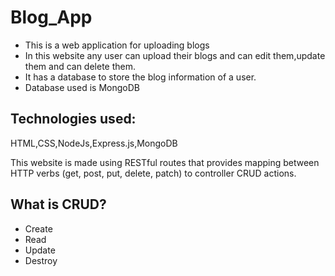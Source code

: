 # Blog_App

- This is a web application for uploading blogs
- In this website any user can upload their blogs and can edit them,update them and can delete them.
- It has a database to store the blog information of a user.
- Database used is MongoDB
## Technologies used:
HTML,CSS,NodeJs,Express.js,MongoDB

This website is made using RESTful routes that provides mapping between HTTP verbs (get, post, put, delete, patch) to controller CRUD actions. 
## What is CRUD?
- Create
- Read
- Update
- Destroy
